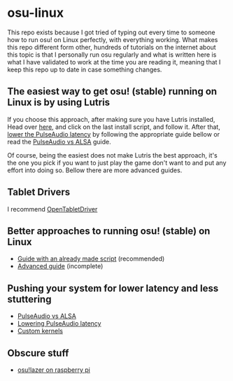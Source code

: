 # osu-linux
This repo exists because I got tried of typing out every time to someone how to run osu! on Linux perfectly, 
with everything working. 
What makes this repo different form other, hundreds of tutorials on the internet about this topic is that 
I personally run osu regularly and what is written here is what I have validated to work at the time you are reading it, 
meaning that I keep this repo up to date in case something changes.

## The easiest way to get osu! (stable) running on Linux is by using Lutris
If you choose this approach, after making sure you have Lutris installed,
Head over [here](https://lutris.net/games/osu/), and click on the last install script, and follow it.
After that, [lower the PulseAudio latency](https://github.com/Kyuunex/osu-linux/tree/main/pulseaudio-lower-latency.md) 
by following the appropriate guide bellow or read the 
[PulseAudio vs ALSA](https://github.com/Kyuunex/osu-linux/tree/main/pulseaudio-vs-alsa.md) guide.

Of course, being the easiest does not make Lutris the best approach, it's the one you pick if you want to
just play the game don't want to and put any effort into doing so. Bellow there are more advanced guides.

## Tablet Drivers
I recommend [OpenTabletDriver](https://github.com/OpenTabletDriver/OpenTabletDriver/wiki/Installation-Guide#linux)

## Better approaches to running osu! (stable) on Linux
+ [Guide with an already made script](https://github.com/Kyuunex/osu-linux/tree/main/simple-osu-stable-install.md) (recommended)
+ [Advanced guide](https://github.com/Kyuunex/osu-linux/tree/main/advanced-osu-stable-install.md) (incomplete)

## Pushing your system for lower latency and less stuttering
+ [PulseAudio vs ALSA](https://github.com/Kyuunex/osu-linux/tree/main/pulseaudio-vs-alsa.md)
+ [Lowering PulseAudio latency](https://github.com/Kyuunex/osu-linux/tree/main/pulseaudio-lower-latency.md)
+ [Custom kernels](https://github.com/Kyuunex/osu-linux/tree/main/custom-kernels.md)

## Obscure stuff
+ [osu!lazer on raspberry pi](https://github.com/Kyuunex/osu-linux/tree/main/osu-lazer-on-raspberry-pi.md)
